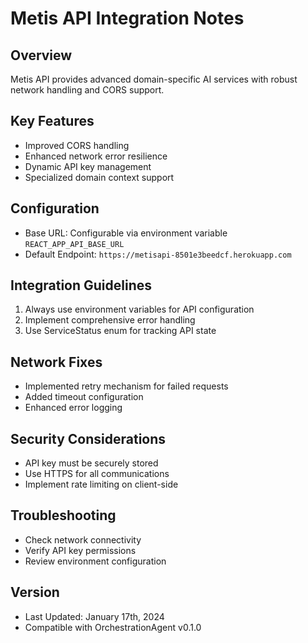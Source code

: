 # Metis API Integration Notes

## Overview
Metis API provides advanced domain-specific AI services with robust network handling and CORS support.

## Key Features
- Improved CORS handling
- Enhanced network error resilience
- Dynamic API key management
- Specialized domain context support

## Configuration
- Base URL: Configurable via environment variable `REACT_APP_API_BASE_URL`
- Default Endpoint: `https://metisapi-8501e3beedcf.herokuapp.com`

## Integration Guidelines
1. Always use environment variables for API configuration
2. Implement comprehensive error handling
3. Use ServiceStatus enum for tracking API state

## Network Fixes
- Implemented retry mechanism for failed requests
- Added timeout configuration
- Enhanced error logging

## Security Considerations
- API key must be securely stored
- Use HTTPS for all communications
- Implement rate limiting on client-side

## Troubleshooting
- Check network connectivity
- Verify API key permissions
- Review environment configuration

## Version
- Last Updated: January 17th, 2024
- Compatible with OrchestrationAgent v0.1.0
